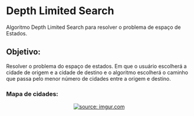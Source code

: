 # Depth Limited Search
Algoritmo Depth Limited Search para resolver o problema de espaço de Estados.
## Objetivo:
Resolver o problema do espaço de estados. Em que o usuário escolherá a cidade de origem e a cidade de destino e o algoritmo escolherá o caminho que passa pelo menor número de cidades entre a origem e destino.
### Mapa de cidades:

<div align="center">
<a href="https://imgur.com/X0TVHSG"><img src="https://i.imgur.com/X0TVHSG.jpg" title="source: imgur.com" /></a>
</div>
